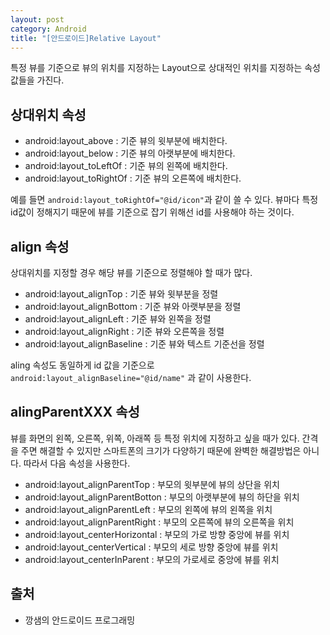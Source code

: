 ```yaml
---
layout: post
category: Android
title: "[안드로이드]Relative Layout"
---
```


특정 뷰를 기준으로 뷰의 위치를 지정하는 Layout으로 상대적인 위치를 지정하는 속성값들을 가진다.

## 상대위치 속성

* android:layout_above : 기준 뷰의 윗부분에 배치한다.
* android:layout_below : 기준 뷰의 아랫부분에 배치한다.
* android:layout_toLeftOf : 기준 뷰의 왼쪽에 배치한다.
* android:layout_toRightOf : 기준 뷰의 오른쪽에 배치한다.

예를 들면 `android:layout_toRightOf="@id/icon"`과 같이 쓸 수 있다. 뷰마다 특정 id값이 정해지기 때문에 뷰를 기준으로 잡기 위해선 id를 사용해야 하는 것이다.

## align 속성

상대위치를 지정할 경우 해당 뷰를 기준으로 정렬해야 할 때가 많다.

* android:layout_alignTop : 기준 뷰와 윗부분을 정렬
* android:layout_alignBottom :  기준 뷰와 아랫부분을 정렬
* android:layout_alignLeft : 기준 뷰와 왼쪽을 정렬
* android:layout_alignRight :  기준 뷰와 오른쪽을 정렬
* android:layout_alignBaseline : 기준 뷰와 텍스트 기준선을 정렬

aling 속성도 동일하게 id 값을 기준으로 `android:layout_alignBaseline="@id/name"` 과 같이 사용한다.

## alingParentXXX 속성

뷰를 화면의 왼쪽, 오른쪽, 위쪽, 아래쪽 등 특정 위치에 지정하고 싶을 때가 있다. 간격을 주면 해결할 수 있지만 스마트폰의 크기가 다양하기 때문에 완벽한 해결방법은 아니다. 따라서 다음 속성을 사용한다.

* android:layout_alignParentTop : 부모의 윗부분에 뷰의 상단을 위치
* android:layout_alignParentBotton : 부모의 아랫부분에 뷰의 하단을 위치
* android:layout_alignParentLeft : 부모의 왼쪽에 뷰의 왼쪽을 위치
* android:layout_alignParentRight :  부모의 오른쪽에 뷰의 오른쪽을 위치
* android:layout_centerHorizontal :  부모의 가로 방향 중앙에 뷰를 위치
* android:layout_centerVertical :  부모의 세로 방향 중앙에 뷰를 위치
* android:layout_centerInParent : 부모의 가로세로 중앙에 뷰를 위치

## 출처

* 깡샘의 안드로이드 프로그래밍